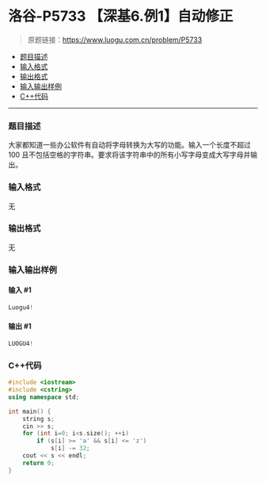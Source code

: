 # 洛谷-P5733 【深基6.例1】自动修正

> 原题链接：https://www.luogu.com.cn/problem/P5733

- [题目描述](#题目描述)
- [输入格式](#输入格式)
- [输出格式](#输出格式)
- [输入输出样例](#输入输出样例)
- [C++代码](#C++代码)

---

### <a name="题目描述">题目描述</a>

大家都知道一些办公软件有自动将字母转换为大写的功能。输入一个长度不超过 100 且不包括空格的字符串。要求将该字符串中的所有小写字母变成大写字母并输出。

### <a name="输入格式">输入格式</a>

无

### <a name="输出格式">输出格式</a>

无

### <a name="输入输出样例">输入输出样例</a>

#### 输入 #1

```c++
Luogu4!
```

#### 输出 #1

```c++
LUOGU4!
```

### <a name="C++代码">C++代码</a>

```c++
#include <iostream>
#include <cstring>
using namespace std;

int main() {
    string s;
    cin >> s;
    for (int i=0; i<s.size(); ++i)
        if (s[i] >= 'a' && s[i] <= 'z')
            s[i] -= 32;
    cout << s << endl;
    return 0;
}
```
